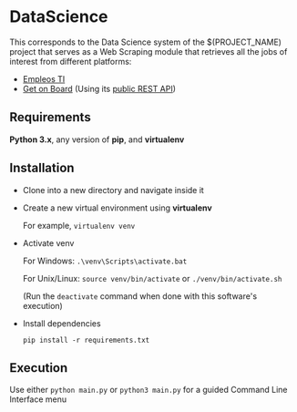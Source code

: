 # DataScience

This corresponds to the Data Science system of the $(PROJECT_NAME) project that serves as a Web Scraping module that retrieves all the jobs of interest from different platforms:

- [Empleos TI](https://empleosti.com.mx/)
- [Get on Board](https://www.getonbrd.com/)  (Using its [public REST API](https://api-doc.getonbrd.com/))


## Requirements

**Python 3.x**, any version of **pip**, and **virtualenv**


## Installation

- Clone into a new directory and navigate inside it

- Create a new virtual environment using **virtualenv**

    For example, `virtualenv venv`

- Activate venv

    For Windows: `.\venv\Scripts\activate.bat`

    For Unix/Linux: `source venv/bin/activate` or `./venv/bin/activate.sh`

    (Run the `deactivate` command when done with this software's execution)

- Install dependencies

    `pip install -r requirements.txt`


## Execution

Use either  `python main.py`  or  `python3 main.py` for a guided Command Line Interface menu